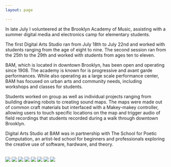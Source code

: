 ```yaml
---
layout: page

---
```

In late July I volunteered at the Brooklyn Academy of Music, assisting with a summer digital media and electronics camp for elementary students.

The first Digital Arts Studio ran from July 18th to July 22nd and worked with students ranging from the age of eight to nine. The second session ran from the 25th to the 29th and worked with students from ages ten to eleven.

BAM, which is located in downtown Brooklyn, has been open and operating since 1908. The academy is known for is progressive and avant garde performances. While also operating as a large scale performance center, BAM has focused on urban arts and community needs, including workshops and classes for students.

Students worked on group as well as individual projects ranging from building drawing robots to creating sound maps. The maps were made out of common craft materials but interfaced with a Makey-makey controller, allowing users to touch specific locations on the map and trigger audio of field recordings that students recorded during a walk through downtown Brooklyn.

Digital Arts Studio at BAM was in partnership with The School for Poetic Computation, an artist-led school for beginners and professionals exploring the creative use of software, hardware, and theory.

<br>


<!-- In partnership with The School for Poetic Computation in collaboration with Molmol Kuo

Like paint or words, electronics and source code can be used as tools to create new works of art and poetry. This truly inventive workshop expands students’ understanding of the artistic process by demonstrating how electronics can be integrated into art. Activities include learning the basics of electricity, incorporate drawing and code, build a handmade computer, and create an audio landscape of the BAM neighborhood with noise and sound.

PARTICIPANTS WILL:
• Develop abstract reasoning skills
• Develop logical thinking and analytical research
• Understand the principles of code and abstraction -->

<img src="{{ site.baseurl }}/img/bam1.jpg">

<img src="{{ site.baseurl }}/img/bam2.jpg">

<img src="{{ site.baseurl }}/img/bam3.jpg">

<img src="{{ site.baseurl }}/img/bam4.jpg">

<img src="{{ site.baseurl }}/img/bam5.jpg">

<img src="{{ site.baseurl }}/img/bam6.jpg">

<img src="{{ site.baseurl }}/img/bam7.jpg">

<img src="{{ site.baseurl }}/img/bam8.jpg">


<!--
We went for a soundwalk.

Here is a map.

Here are some recordings that we made

IMAGES. -->
